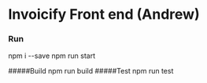 # Invoicify Front end (Andrew)
### Run 
npm i --save
npm run start

#####Build 
npm run build
#####Test
npm run test